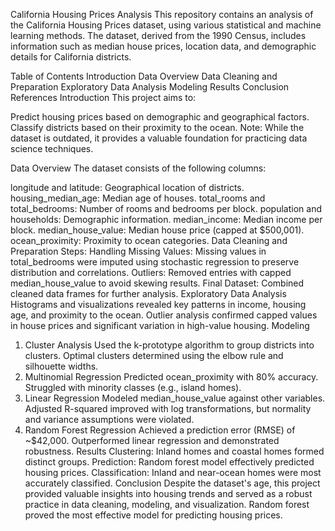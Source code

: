 California Housing Prices Analysis
This repository contains an analysis of the California Housing Prices dataset, using various statistical and machine learning methods. The dataset, derived from the 1990 Census, includes information such as median house prices, location data, and demographic details for California districts.

Table of Contents
Introduction
Data Overview
Data Cleaning and Preparation
Exploratory Data Analysis
Modeling
Results
Conclusion
References
Introduction
This project aims to:

Predict housing prices based on demographic and geographical factors.
Classify districts based on their proximity to the ocean.
Note: While the dataset is outdated, it provides a valuable foundation for practicing data science techniques.

Data Overview
The dataset consists of the following columns:

longitude and latitude: Geographical location of districts.
housing_median_age: Median age of houses.
total_rooms and total_bedrooms: Number of rooms and bedrooms per block.
population and households: Demographic information.
median_income: Median income per block.
median_house_value: Median house price (capped at $500,001).
ocean_proximity: Proximity to ocean categories.
Data Cleaning and Preparation
Steps:
Handling Missing Values:
Missing values in total_bedrooms were imputed using stochastic regression to preserve distribution and correlations.
Outliers:
Removed entries with capped median_house_value to avoid skewing results.
Final Dataset:
Combined cleaned data frames for further analysis.
Exploratory Data Analysis
Histograms and visualizations revealed key patterns in income, housing age, and proximity to the ocean.
Outlier analysis confirmed capped values in house prices and significant variation in high-value housing.
Modeling
1. Cluster Analysis
Used the k-prototype algorithm to group districts into clusters.
Optimal clusters determined using the elbow rule and silhouette widths.
2. Multinomial Regression
Predicted ocean_proximity with 80% accuracy.
Struggled with minority classes (e.g., island homes).
3. Linear Regression
Modeled median_house_value against other variables.
Adjusted R-squared improved with log transformations, but normality and variance assumptions were violated.
4. Random Forest Regression
Achieved a prediction error (RMSE) of ~$42,000.
Outperformed linear regression and demonstrated robustness.
Results
Clustering:
Inland homes and coastal homes formed distinct groups.
Prediction:
Random forest model effectively predicted housing prices.
Classification:
Inland and near-ocean homes were most accurately classified.
Conclusion
Despite the dataset's age, this project provided valuable insights into housing trends and served as a robust practice in data cleaning, modeling, and visualization. Random forest proved the most effective model for predicting housing prices.
